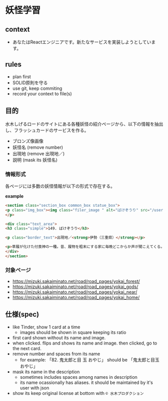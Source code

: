 # 妖怪学習

## context
- あなたはReactエンジニアです。新たなサービスを実装しようとしています。

## rules
- plan first
- SOLID原則を守る
- use git, keep commiting
- record your context to file(s)


## 目的
水木しげるロードのサイトにある各種妖怪の紹介ページから、以下の情報を抽出し、フラッシュカードのサービスを作る。
- ブロンズ像画像
- 妖怪名 (remove number)
- 出現地 (remove 出現地／)
- 説明 (mask its 妖怪名)

### 情報形式
各ページには多数の妖怪情報が以下の形式で存在する。

**example** 
```html
<section class="section_box common_box statue_box">
<p class="img_box"><img class="filer_image " alt="ばけぞうり" src="/user/filer_public_thumbnails/filer_public/f4/ad/f4ad3c73-f34b-4fe7-8c33-217267febe75/149.jpg__1020x765_q85_subsampling-2.jpg">
</p>

<div class="text_area">
<h3 class="simple">149. ばけぞうり</h3>

<p class="border_text">出現地／<strong>伊勢（三重県）</strong></p>

<p>草履が化けた付喪神の一種。昔、履物を粗末にする家に毎晩どこからか声が聞こえてくる。恐ろしくなり、正体を確かめようと、ある夜、戸の隙間からのぞいてみたら、化け草履がいつも履物を投げ捨てておく物置の隅へ入っていったということである。</p>
</div>
</section>
```


### 対象ページ
- https://mizuki.sakaiminato.net/road/road_pages/yokai_forest/
- https://mizuki.sakaiminato.net/road/road_pages/yokai_gods/
- https://mizuki.sakaiminato.net/road/road_pages/yokai_near/
- https://mizuki.sakaiminato.net/road/road_pages/yokai_home/

## 仕様(spec)
- like Tinder, show 1 card at a time
  - images should be shown in square keeping its ratio
- first card shown without its name and image.
- when clicked. flips and shows its name and image. then clicked, go to the next card.
- remove number and spaces from its name
  - for example: 「82. 鬼太郎と目 玉 おやじ」 should be 「鬼太郎と目玉おやじ」
- mask its name in the description
  - sometimes includes spaces among names in description
  - its name ocassionally has aliases. it should be maintained by it's user with json
- show its keep original license at bottom with `© 水木プロダクション` 